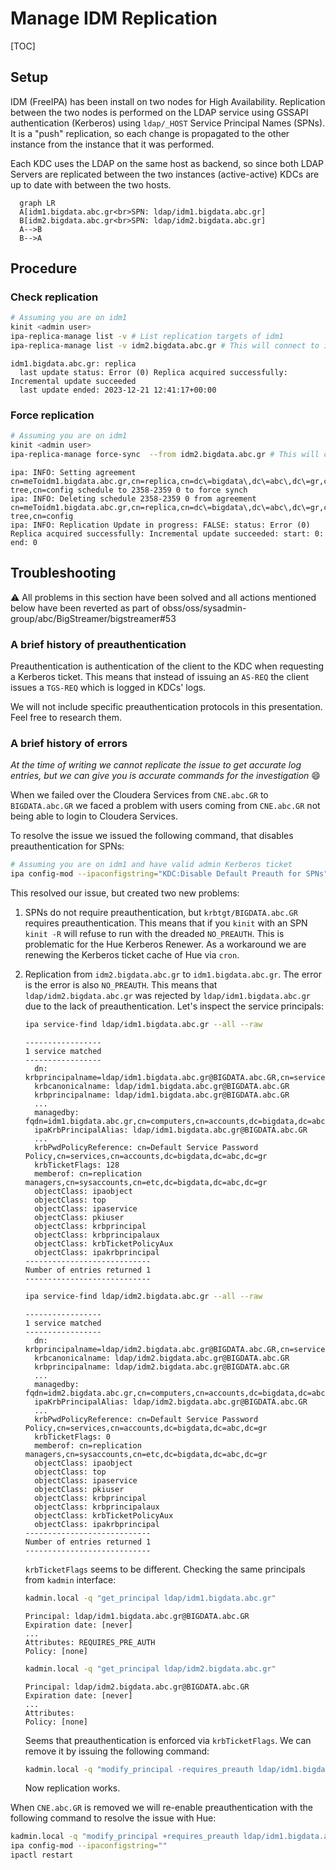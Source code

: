 # Manage IDM Replication

[TOC]

## Setup

IDM (FreeIPA) has been install on two nodes for High Availability. Replication between the two nodes is performed on the LDAP service using GSSAPI authentication (Kerberos) using `ldap/_HOST` Service Principal Names (SPNs). It is a "push" replication, so each change is propagated to the other instance from the instance that it was performed.

Each KDC uses the LDAP on the same host as backend, so since both LDAP Servers are replicated between the two instances (active-active) KDCs are up to date with between the two hosts.

```mermaid
  graph LR
  A[idm1.bigdata.abc.gr<br>SPN: ldap/idm1.bigdata.abc.gr]
  B[idm2.bigdata.abc.gr<br>SPN: ldap/idm2.bigdata.abc.gr]
  A-->B
  B-->A
```

## Procedure

### Check replication

``` bash
# Assuming you are on idm1
kinit <admin user>
ipa-replica-manage list -v # List replication targets of idm1
ipa-replica-manage list -v idm2.bigdata.abc.gr # This will connect to idm2 and show if it managed to push it's changes to the local instance (idm1)
```

```log
idm1.bigdata.abc.gr: replica
  last update status: Error (0) Replica acquired successfully: Incremental update succeeded
  last update ended: 2023-12-21 12:41:17+00:00
```

### Force replication

``` bash
# Assuming you are on idm1
kinit <admin user>
ipa-replica-manage force-sync  --from idm2.bigdata.abc.gr # This will connect to idm2 and schedule an immediate sync (push) to the local instance (idm1)
```

```log
ipa: INFO: Setting agreement cn=meToidm1.bigdata.abc.gr,cn=replica,cn=dc\=bigdata\,dc\=abc\,dc\=gr,cn=mapping tree,cn=config schedule to 2358-2359 0 to force synch
ipa: INFO: Deleting schedule 2358-2359 0 from agreement cn=meToidm1.bigdata.abc.gr,cn=replica,cn=dc\=bigdata\,dc\=abc\,dc\=gr,cn=mapping tree,cn=config
ipa: INFO: Replication Update in progress: FALSE: status: Error (0) Replica acquired successfully: Incremental update succeeded: start: 0: end: 0
```

## Troubleshooting

:warning: All problems in this section have been solved and all actions mentioned below have been reverted as part of obss/oss/sysadmin-group/abc/BigStreamer/bigstreamer#53 

### A brief history of preauthentication

Preauthentication is authentication of the client to the KDC when requesting a Kerberos ticket. This means that instead of issuing an `AS-REQ` the client issues a `TGS-REQ` which is logged in KDCs' logs.

We will not include specific preauthentication protocols in this presentation. Feel free to research them.

### A brief history of errors

_At the time of writing we cannot replicate the issue to get accurate log entries, but we can give you is accurate commands for the investigation_ :smile:

When we failed over the Cloudera Services from `CNE.abc.GR` to `BIGDATA.abc.GR` we faced a problem with users coming from `CNE.abc.GR` not being able to login to Cloudera Services.

To resolve the issue we issued the following command, that disables preauthentication for SPNs:

```bash
# Assuming you are on idm1 and have valid admin Kerberos ticket
ipa config-mod --ipaconfigstring="KDC:Disable Default Preauth for SPNs"
```

This resolved our issue, but created two new problems:

1. SPNs do not require preauthentication, but `krbtgt/BIGDATA.abc.GR` requires preauthentication. This means that if you `kinit` with an SPN `kinit -R` will refuse to run with the dreaded `NO_PREAUTH`. This is problematic for the Hue Kerberos Renewer. As a workaround we are renewing the Kerberos ticket cache of Hue via `cron`.
2. Replication from `idm2.bigdata.abc.gr` to `idm1.bigdata.abc.gr`. The error is the error is also `NO_PREAUTH`. This means that `ldap/idm2.bigdata.abc.gr` was rejected by `ldap/idm1.bigdata.abc.gr` due to the lack of preauthentication. Let's inspect the service principals:

    ```bash
    ipa service-find ldap/idm1.bigdata.abc.gr --all --raw
    ```

    ```log
    -----------------
    1 service matched
    -----------------
      dn: krbprincipalname=ldap/idm1.bigdata.abc.gr@BIGDATA.abc.GR,cn=services,cn=accounts,dc=bigdata,dc=abc,dc=gr
      krbcanonicalname: ldap/idm1.bigdata.abc.gr@BIGDATA.abc.GR
      krbprincipalname: ldap/idm1.bigdata.abc.gr@BIGDATA.abc.GR
      ...
      managedby: fqdn=idm1.bigdata.abc.gr,cn=computers,cn=accounts,dc=bigdata,dc=abc,dc=gr
      ipaKrbPrincipalAlias: ldap/idm1.bigdata.abc.gr@BIGDATA.abc.GR
      ...
      krbPwdPolicyReference: cn=Default Service Password Policy,cn=services,cn=accounts,dc=bigdata,dc=abc,dc=gr
      krbTicketFlags: 128
      memberof: cn=replication managers,cn=sysaccounts,cn=etc,dc=bigdata,dc=abc,dc=gr
      objectClass: ipaobject
      objectClass: top
      objectClass: ipaservice
      objectClass: pkiuser
      objectClass: krbprincipal
      objectClass: krbprincipalaux
      objectClass: krbTicketPolicyAux
      objectClass: ipakrbprincipal
    ----------------------------
    Number of entries returned 1
    ----------------------------
    ```

    ```bash
    ipa service-find ldap/idm2.bigdata.abc.gr --all --raw
    ```

    ```log
    -----------------
    1 service matched
    -----------------
      dn: krbprincipalname=ldap/idm2.bigdata.abc.gr@BIGDATA.abc.GR,cn=services,cn=accounts,dc=bigdata,dc=abc,dc=gr
      krbcanonicalname: ldap/idm2.bigdata.abc.gr@BIGDATA.abc.GR
      krbprincipalname: ldap/idm2.bigdata.abc.gr@BIGDATA.abc.GR
      ...
      managedby: fqdn=idm2.bigdata.abc.gr,cn=computers,cn=accounts,dc=bigdata,dc=abc,dc=gr
      ipaKrbPrincipalAlias: ldap/idm2.bigdata.abc.gr@BIGDATA.abc.GR
      ...
      krbPwdPolicyReference: cn=Default Service Password Policy,cn=services,cn=accounts,dc=bigdata,dc=abc,dc=gr
      krbTicketFlags: 0
      memberof: cn=replication managers,cn=sysaccounts,cn=etc,dc=bigdata,dc=abc,dc=gr
      objectClass: ipaobject
      objectClass: top
      objectClass: ipaservice
      objectClass: pkiuser
      objectClass: krbprincipal
      objectClass: krbprincipalaux
      objectClass: krbTicketPolicyAux
      objectClass: ipakrbprincipal
    ----------------------------
    Number of entries returned 1
    ----------------------------
    ```

    `krbTicketFlags` seems to be different. Checking the same principals from `kadmin` interface:

    ```bash
    kadmin.local -q "get_principal ldap/idm1.bigdata.abc.gr"
    ```

    ```log
    Principal: ldap/idm1.bigdata.abc.gr@BIGDATA.abc.GR
    Expiration date: [never]
    ...
    Attributes: REQUIRES_PRE_AUTH
    Policy: [none]
    ```

    ```bash
    kadmin.local -q "get_principal ldap/idm2.bigdata.abc.gr"
    ```

    ```log
    Principal: ldap/idm2.bigdata.abc.gr@BIGDATA.abc.GR
    Expiration date: [never]
    ...
    Attributes:
    Policy: [none]
    ```

    Seems that preauthentication is enforced via `krbTicketFlags`. We can remove it by issuing the following command:

    ```bash
    kadmin.local -q "modify_principal -requires_preauth ldap/idm1.bigdata.abc.gr" # This is also replicated to idm2, since pushing from idm1 to idm2 worked
    ```

    Now replication works.

When `CNE.abc.GR` is removed we will re-enable preauthentication with the following command to resolve the issue with Hue:

```bash
kadmin.local -q "modify_principal +requires_preauth ldap/idm1.bigdata.abc.gr"
ipa config-mod --ipaconfigstring=""
ipactl restart
```
